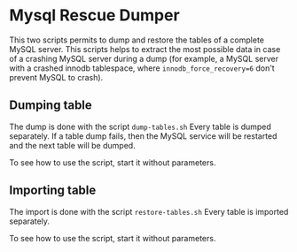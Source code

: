 # Mysql Rescue Dumper

This two scripts permits to dump and restore the tables of a complete MySQL server. This scripts helps to extract the most possible data in case of a crashing MySQL server during a dump (for example, a MySQL server with a crashed innodb tablespace, where `innodb_force_recovery=6` don't prevent MySQL to crash).

## Dumping table

The dump is done with the script `dump-tables.sh`
Every table is dumped separately. If a table dump fails, then the MySQL service will be restarted and the next table will be dumped.

To see how to use the script, start it without parameters.

## Importing table

The import is done with the script `restore-tables.sh`
Every table is imported separately.

To see how to use the script, start it without parameters.
